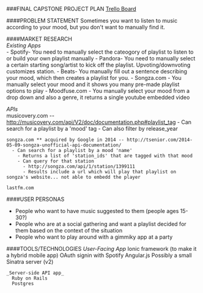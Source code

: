 ###FINAL CAPSTONE PROJECT PLAN
[Trello Board](https://trello.com/b/qtN8AnOF/capstone)

####PROBLEM STATEMENT
    Sometimes you want to listen to music according to your mood, but you don't want to manually find it.

####MARKET RESEARCH  
  _Existing Apps_  
    - Spotify- You need to manually select the cateogory of playlist to listen to or build your own playlist manually
    - Pandora- You need to manually select a certain starting song/artist to kick off the playlist. Upvoting/downvoting customizes station.
    - Beats- You manually fill out a sentence describing your mood, which then creates a playlist for you.
    - Songza.com - You manually select your mood and it shows you many pre-made playlist options to play
    - Moodfuse.com - You manually select your mood from a drop down and also a genre, it returns a single youtube embedded video

  _APIs_  
    musicovery.com -- http://musicovery.com/api/V2/doc/documentation.php#playlist_tag
      - Can search for a playlist by a 'mood' tag
      - Can also filter by release_year

    songza.com ** acquired by Google in 2014 -- http://tsenior.com/2014-05-09-songza-unofficial-api-documentation/
      - Can search for a playlist by a mood 'name'
        - Returns a list of 'station_ids' that are tagged with that mood
        - Can query for that station
          - http://songza.com/api/1/station/1399111
          - Results include a url which will play that playlist on songza's website... not able to embedd the player

    lastfm.com

####USER PERSONAS
  - People who want to have music suggested to them (people ages 15-30?)
  - People who are at a social gathering and want a playlist decided for them based on the context of the situation
  - People who want to play around with a gimmiky app at a party

####TOOLS/TECHNOLOGIES
    _User-Facing App_
      Ionic framework (to make it a hybrid mobile app)
      OAuth signin with Spotify
      Angular.js
      Possibly a small Sinatra server (v2)

    _Server-side API app_  
      Ruby on Rails
      Postgres
